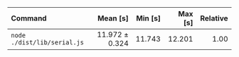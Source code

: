 | Command | Mean [s] | Min [s] | Max [s] | Relative |
|:---|---:|---:|---:|---:|
| `node ./dist/lib/serial.js` | 11.972 ± 0.324 | 11.743 | 12.201 | 1.00 |
